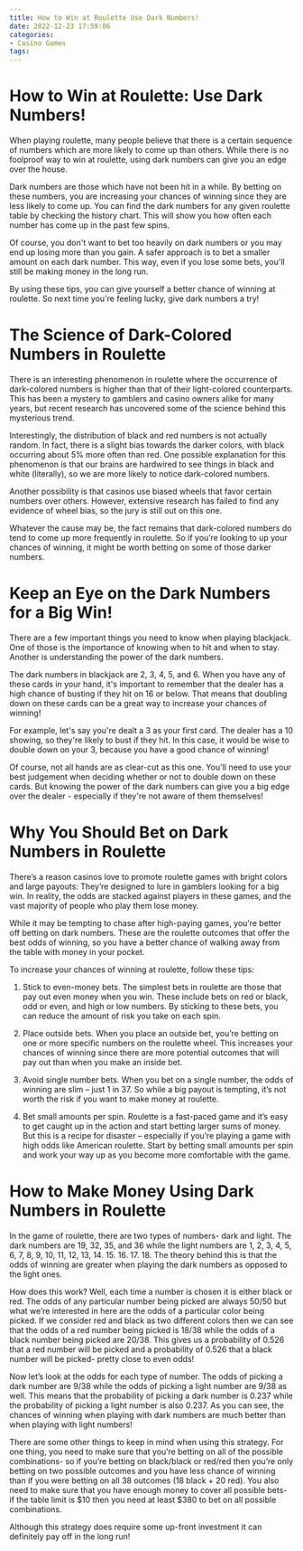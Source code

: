 ```yaml
---
title: How to Win at Roulette Use Dark Numbers!
date: 2022-12-23 17:59:06
categories:
- Casino Games
tags:
---
```



#  How to Win at Roulette: Use Dark Numbers!

When playing roulette, many people believe that there is a certain sequence of numbers which are more likely to come up than others. While there is no foolproof way to win at roulette, using dark numbers can give you an edge over the house.

Dark numbers are those which have not been hit in a while. By betting on these numbers, you are increasing your chances of winning since they are less likely to come up. You can find the dark numbers for any given roulette table by checking the history chart. This will show you how often each number has come up in the past few spins.

Of course, you don't want to bet too heavily on dark numbers or you may end up losing more than you gain. A safer approach is to bet a smaller amount on each dark number. This way, even if you lose some bets, you'll still be making money in the long run.

By using these tips, you can give yourself a better chance of winning at roulette. So next time you're feeling lucky, give dark numbers a try!

#  The Science of Dark-Colored Numbers in Roulette

There is an interesting phenomenon in roulette where the occurrence of dark-colored numbers is higher than that of their light-colored counterparts. This has been a mystery to gamblers and casino owners alike for many years, but recent research has uncovered some of the science behind this mysterious trend.

Interestingly, the distribution of black and red numbers is not actually random. In fact, there is a slight bias towards the darker colors, with black occurring about 5% more often than red. One possible explanation for this phenomenon is that our brains are hardwired to see things in black and white (literally), so we are more likely to notice dark-colored numbers.

Another possibility is that casinos use biased wheels that favor certain numbers over others. However, extensive research has failed to find any evidence of wheel bias, so the jury is still out on this one.

Whatever the cause may be, the fact remains that dark-colored numbers do tend to come up more frequently in roulette. So if you’re looking to up your chances of winning, it might be worth betting on some of those darker numbers.

#  Keep an Eye on the Dark Numbers for a Big Win!

There are a few important things you need to know when playing blackjack. One of those is the importance of knowing when to hit and when to stay. Another is understanding the power of the dark numbers.

The dark numbers in blackjack are 2, 3, 4, 5, and 6. When you have any of these cards in your hand, it's important to remember that the dealer has a high chance of busting if they hit on 16 or below. That means that doubling down on these cards can be a great way to increase your chances of winning!

For example, let's say you're dealt a 3 as your first card. The dealer has a 10 showing, so they're likely to bust if they hit. In this case, it would be wise to double down on your 3, because you have a good chance of winning!

Of course, not all hands are as clear-cut as this one. You'll need to use your best judgement when deciding whether or not to double down on these cards. But knowing the power of the dark numbers can give you a big edge over the dealer - especially if they're not aware of them themselves!

#  Why You Should Bet on Dark Numbers in Roulette

There’s a reason casinos love to promote roulette games with bright colors and large payouts: They’re designed to lure in gamblers looking for a big win. In reality, the odds are stacked against players in these games, and the vast majority of people who play them lose money.

While it may be tempting to chase after high-paying games, you’re better off betting on dark numbers. These are the roulette outcomes that offer the best odds of winning, so you have a better chance of walking away from the table with money in your pocket.

To increase your chances of winning at roulette, follow these tips:

1. Stick to even-money bets. The simplest bets in roulette are those that pay out even money when you win. These include bets on red or black, odd or even, and high or low numbers. By sticking to these bets, you can reduce the amount of risk you take on each spin.

2. Place outside bets. When you place an outside bet, you’re betting on one or more specific numbers on the roulette wheel. This increases your chances of winning since there are more potential outcomes that will pay out than when you make an inside bet.

3. Avoid single number bets. When you bet on a single number, the odds of winning are slim – just 1 in 37. So while a big payout is tempting, it’s not worth the risk if you want to make money at roulette.

4. Bet small amounts per spin. Roulette is a fast-paced game and it’s easy to get caught up in the action and start betting larger sums of money. But this is a recipe for disaster – especially if you’re playing a game with high odds like American roulette. Start by betting small amounts per spin and work your way up as you become more comfortable with the game.

#  How to Make Money Using Dark Numbers in Roulette

In the game of roulette, there are two types of numbers- dark and light. The dark numbers are 19, 32, 35, and 36 while the light numbers are 1, 2, 3, 4, 5, 6, 7, 8, 9, 10, 11, 12, 13, 14. 15. 16. 17. 18. The theory behind this is that the odds of winning are greater when playing the dark numbers as opposed to the light ones.

How does this work? Well, each time a number is chosen it is either black or red. The odds of any particular number being picked are always 50/50 but what we’re interested in here are the odds of a particular color being picked. If we consider red and black as two different colors then we can see that the odds of a red number being picked is 18/38 while the odds of a black number being picked are 20/38. This gives us a probability of 0.526 that a red number will be picked and a probability of 0.526 that a black number will be picked- pretty close to even odds!

Now let’s look at the odds for each type of number. The odds of picking a dark number are 9/38 while the odds of picking a light number are 9/38 as well. This means that the probability of picking a dark number is 0.237 while the probability of picking a light number is also 0.237. As you can see, the chances of winning when playing with dark numbers are much better than when playing with light numbers!

There are some other things to keep in mind when using this strategy. For one thing, you need to make sure that you’re betting on all of the possible combinations- so if you’re betting on black/black or red/red then you’re only betting on two possible outcomes and you have less chance of winning than if you were betting on all 38 outcomes (18 black + 20 red). You also need to make sure that you have enough money to cover all possible bets- if the table limit is $10 then you need at least $380 to bet on all possible combinations.

Although this strategy does require some up-front investment it can definitely pay off in the long run!